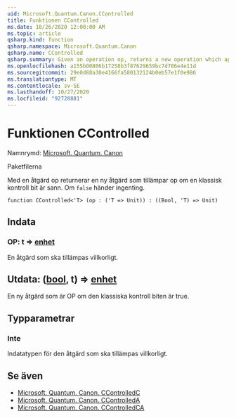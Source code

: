 ```yaml
---
uid: Microsoft.Quantum.Canon.CControlled
title: Funktionen CControlled
ms.date: 10/26/2020 12:00:00 AM
ms.topic: article
qsharp.kind: function
qsharp.namespace: Microsoft.Quantum.Canon
qsharp.name: CControlled
qsharp.summary: Given an operation op, returns a new operation which applies the op if a classical control bit is true. If `false`, nothing happens.
ms.openlocfilehash: a155b00806b17258b3f87629659bc7d786e4e11d
ms.sourcegitcommit: 29e0d88a30e4166fa580132124b0eb57e1f0e986
ms.translationtype: MT
ms.contentlocale: sv-SE
ms.lasthandoff: 10/27/2020
ms.locfileid: "92728881"
---
```

# <a name="ccontrolled-function"></a>Funktionen CControlled

Namnrymd: [Microsoft. Quantum. Canon](xref:Microsoft.Quantum.Canon)

Paketfilerna [](https://nuget.org/packages/)


Med en åtgärd op returnerar en ny åtgärd som tillämpar op om en klassisk kontroll bit är sann. Om `false` händer ingenting.

```qsharp
function CControlled<'T> (op : ('T => Unit)) : ((Bool, 'T) => Unit)
```


## <a name="input"></a>Indata

### <a name="op--t--unit"></a>OP: t => [enhet](xref:microsoft.quantum.lang-ref.unit) 

En åtgärd som ska tillämpas villkorligt.



## <a name="output--boolt--unit"></a>Utdata: ([bool](xref:microsoft.quantum.lang-ref.bool), t) => [enhet](xref:microsoft.quantum.lang-ref.unit) 

En ny åtgärd som är OP om den klassiska kontroll biten är true.

## <a name="type-parameters"></a>Typparametrar

### <a name="t"></a>Inte

Indatatypen för den åtgärd som ska tillämpas villkorligt.

## <a name="see-also"></a>Se även

- [Microsoft. Quantum. Canon. CControlledC](xref:Microsoft.Quantum.Canon.CControlledC)
- [Microsoft. Quantum. Canon. CControlledA](xref:Microsoft.Quantum.Canon.CControlledA)
- [Microsoft. Quantum. Canon. CControlledCA](xref:Microsoft.Quantum.Canon.CControlledCA)